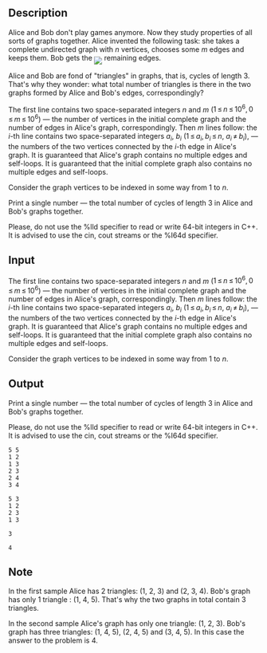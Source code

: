 ## Description

<div><p>Alice and Bob don't play games anymore. Now they study properties of all sorts of graphs together. Alice invented the following task: she takes a complete undirected graph with <span class="tex-span"><i>n</i></span> vertices, chooses some <span class="tex-span"><i>m</i></span> edges and keeps them. Bob gets the <img align="middle" class="tex-formula" src="file://3QKS1JIe.png" style="max-width: 100.0%;max-height: 100.0%;"> remaining edges.</p><p>Alice and Bob are fond of "triangles" in graphs, that is, cycles of length 3. That's why they wonder: what total number of triangles is there in the two graphs formed by Alice and Bob's edges, correspondingly?</p></div><div class="input-specification"><p>The first line contains two space-separated integers <span class="tex-span"><i>n</i></span> and <span class="tex-span"><i>m</i></span> (<span class="tex-span">1 ≤ <i>n</i> ≤ 10<sup class="upper-index">6</sup>, 0 ≤ <i>m</i> ≤ 10<sup class="upper-index">6</sup></span>) — the number of vertices in the initial complete graph and the number of edges in Alice's graph, correspondingly. Then <span class="tex-span"><i>m</i></span> lines follow: the <span class="tex-span"><i>i</i></span>-th line contains two space-separated integers <span class="tex-span"><i>a</i><sub class="lower-index"><i>i</i></sub></span>, <span class="tex-span"><i>b</i><sub class="lower-index"><i>i</i></sub></span> (<span class="tex-span">1 ≤ <i>a</i><sub class="lower-index"><i>i</i></sub>, <i>b</i><sub class="lower-index"><i>i</i></sub> ≤ <i>n</i></span>, <span class="tex-span"><i>a</i><sub class="lower-index"><i>i</i></sub> ≠ <i>b</i><sub class="lower-index"><i>i</i></sub></span>), — the numbers of the two vertices connected by the <span class="tex-span"><i>i</i></span>-th edge in Alice's graph. It is guaranteed that Alice's graph contains no multiple edges and self-loops. It is guaranteed that the initial complete graph also contains no multiple edges and self-loops.</p><p>Consider the graph vertices to be indexed in some way from 1 to <span class="tex-span"><i>n</i></span>.</p></div><div class="output-specification"><p>Print a single number — the total number of cycles of length 3 in Alice and Bob's graphs together.</p><p>Please, do not use the <span class="tex-font-style-tt">%lld</span> specifier to read or write 64-bit integers in С++. It is advised to use the <span class="tex-font-style-tt">cin</span>, <span class="tex-font-style-tt">cout</span> streams or the <span class="tex-font-style-tt">%I64d</span> specifier.</p></div>

## Input

<p>The first line contains two space-separated integers <span class="tex-span"><i>n</i></span> and <span class="tex-span"><i>m</i></span> (<span class="tex-span">1 ≤ <i>n</i> ≤ 10<sup class="upper-index">6</sup>, 0 ≤ <i>m</i> ≤ 10<sup class="upper-index">6</sup></span>) — the number of vertices in the initial complete graph and the number of edges in Alice's graph, correspondingly. Then <span class="tex-span"><i>m</i></span> lines follow: the <span class="tex-span"><i>i</i></span>-th line contains two space-separated integers <span class="tex-span"><i>a</i><sub class="lower-index"><i>i</i></sub></span>, <span class="tex-span"><i>b</i><sub class="lower-index"><i>i</i></sub></span> (<span class="tex-span">1 ≤ <i>a</i><sub class="lower-index"><i>i</i></sub>, <i>b</i><sub class="lower-index"><i>i</i></sub> ≤ <i>n</i></span>, <span class="tex-span"><i>a</i><sub class="lower-index"><i>i</i></sub> ≠ <i>b</i><sub class="lower-index"><i>i</i></sub></span>), — the numbers of the two vertices connected by the <span class="tex-span"><i>i</i></span>-th edge in Alice's graph. It is guaranteed that Alice's graph contains no multiple edges and self-loops. It is guaranteed that the initial complete graph also contains no multiple edges and self-loops.</p><p>Consider the graph vertices to be indexed in some way from 1 to <span class="tex-span"><i>n</i></span>.</p>

## Output

<p>Print a single number — the total number of cycles of length 3 in Alice and Bob's graphs together.</p><p>Please, do not use the <span class="tex-font-style-tt">%lld</span> specifier to read or write 64-bit integers in С++. It is advised to use the <span class="tex-font-style-tt">cin</span>, <span class="tex-font-style-tt">cout</span> streams or the <span class="tex-font-style-tt">%I64d</span> specifier.</p>





```input1
5 5
1 2
1 3
2 3
2 4
3 4

```




```input2
5 3
1 2
2 3
1 3

```




```output1
3

```




```output2
4

```



## Note

<p>In the first sample Alice has 2 triangles: (1, 2, 3) and (2, 3, 4). Bob's graph has only 1 triangle : (1, 4, 5). That's why the two graphs in total contain 3 triangles.</p><p>In the second sample Alice's graph has only one triangle: (1, 2, 3). Bob's graph has three triangles: (1, 4, 5), (2, 4, 5) and (3, 4, 5). In this case the answer to the problem is 4.</p>
